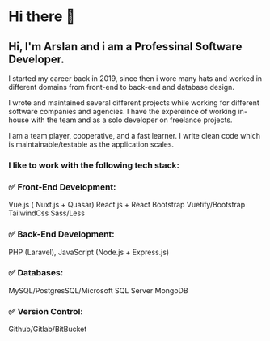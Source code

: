 # Hi there 👋

## Hi, I'm Arslan and i am a Professinal Software Developer.

I started my career back in 2019, since then i wore many hats and worked in different domains from front-end to back-end and database design.

I wrote and maintained several different projects while working for different software companies and agencies. I have the expereince of working in-house with the team and as a solo developer on freelance projects.

I am a team player, cooperative, and a fast learner. I write clean code which is maintainable/testable as the application scales.

### I like to work with the following tech stack:

### ✅ Front-End Development:

Vue.js ( Nuxt.js + Quasar)
React.js + React Bootstrap
Vuetify/Bootstrap
TailwindCss
Sass/Less

### ✅ Back-End Development:

PHP (Laravel),
JavaScript (Node.js + Express.js)

### ✅ Databases:

MySQL/PostgresSQL/Microsoft SQL Server
MongoDB

### ✅ Version Control:

Github/Gitlab/BitBucket

